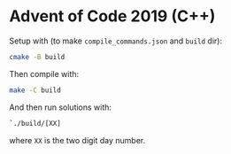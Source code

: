 # Advent of Code 2019 (C++)

Setup with (to make `compile_commands.json` and `build` dir):
```sh
cmake -B build
```

Then compile with:
```sh
make -C build
````

And then run solutions with:
```sh
`./build/[XX]
```
where `XX` is the two digit day number.
